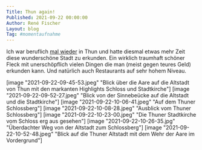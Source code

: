 ```yaml
---
Title: Thun again!
Published: 2021-09-22 00:00:00
Author: René Fischer
Layout: blog
Tag: #momentaufnahme
---
```

Ich war beruflich [mal wieder](/am-thuner-see) in Thun und hatte diesmal etwas mehr Zeit diese wunderschöne Stadt zu erkunden. Ein wirklich traumhaft schöner Fleck mit unerschöpflich vielen Dingen die man (meist gegen teures Geld) erkunden kann. Und natürlich auch Restaurants auf sehr hohem Niveau.

[image "2021-09-22-09-45-53.jpeg" "Blick über die Aare auf die Altstadt von Thun mit den markanten Highlights Schloss und Stadtkirche"]
[image "2021-09-22-09-52-27.jpeg" "Blick von der Sinnebeücke auf die Altstadt und die Stadtkirche"]
[image "2021-09-22-10-06-41.jpeg" "Auf dem Thuner Schlossberg"]
[image "2021-09-22-10-08-28.jpeg" "Ausblick vom Thuner Schlossberg"]
[image "2021-09-22-10-23-00.jpeg" "Die Thuner Stadtkirche vom Schloss erg aus gesehen"]
[image "2021-09-22-10-26-35.jpg" "Überdachter Weg von der Altstadt zum Schlossberg"]
[image "2021-09-22-10-52-48.jpeg" "Blick auf die Thuner Altstadt mit dem Wehr der Aare im Vordergrund"]
